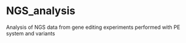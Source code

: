 # NGS_analysis
Analysis of NGS data from gene editing experiments performed with PE system and variants 
